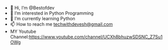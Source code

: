 - 👋 Hi, I’m @Bestofdev
- 👀 I’m interested in Python Programming
- 🌱 I’m currently learning Python
- 📫 How to reach me techwithdevesh@gmail.com
- MY Youtube Channel:https://www.youtube.com/channel/UCXh8bhuzwSDSNC_Z7Su1OWg

<!---
Bestofdev/Bestofdev is a ✨ special ✨ repository because its `README.md` (this file) appears on your GitHub profile.
You can click the Preview link to take a look at your changes.
--->
